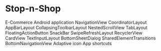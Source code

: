 # Stop-n-Shop
 E-Commerce Android application 
NavigationView
CoordinatorLayout
AppBarLayout
CollapsingToolbarLayout
NestedScrollView
TabLayout
FloatingActionButton
SnackBar
SwipeRefreshLayout
RecyclerView
CardView
TextInputLayout
BottomSheetDialog
SharedElementTransitions
BottomNavigationView
Adaptive icon
App shortcuts
